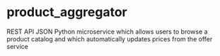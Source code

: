 # product_aggregator
REST API JSON Python microservice which allows users to browse a product catalog and which automatically updates prices from the offer service
